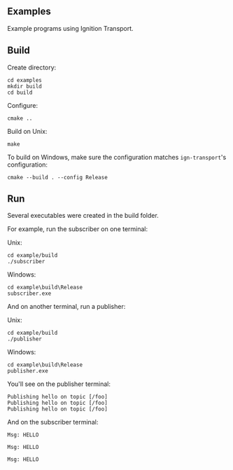 ## Examples

Example programs using Ignition Transport.

## Build

Create directory:

```
cd examples
mkdir build
cd build
```

Configure:

```
cmake ..
```

Build on Unix:


```
make
```

To build on Windows, make sure the configuration matches `ign-transport`'s 
configuration:

```
cmake --build . --config Release
```

## Run

Several executables were created in the build folder. 

For example, run the subscriber on one terminal:

Unix:

```
cd example/build
./subscriber
```

Windows:

```
cd example\build\Release
subscriber.exe
```

And on another terminal, run a publisher:

Unix:

```
cd example/build
./publisher
```

Windows:

```
cd example\build\Release
publisher.exe
```

You'll see on the publisher terminal:

```
Publishing hello on topic [/foo]
Publishing hello on topic [/foo]
Publishing hello on topic [/foo]   
```

And on the subscriber terminal:

```
Msg: HELLO

Msg: HELLO

Msg: HELLO
```

